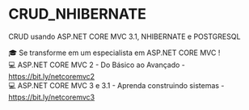 # CRUD_NHIBERNATE

CRUD usando ASP.NET CORE MVC 3.1, NHIBERNATE e POSTGRESQL

:mortar_board: Se transforme em um especialista em ASP.NET CORE MVC !<br/> 
:computer: ASP.NET CORE MVC 2 - Do Básico ao Avançado - https://bit.ly/netcoremvc2<br/> 
:computer: ASP.NET CORE MVC 3 e 3.1 - Aprenda construindo sistemas - https://bit.ly/netcoremvc3
